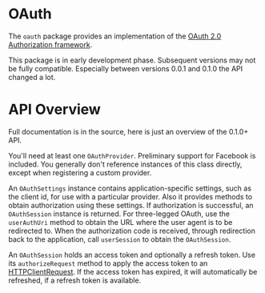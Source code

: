 # OAuth
The `oauth` package provides an implementation of the [OAuth 2.0 Authorization
framework][RFC6749].

This package is in early development phase. Subsequent versions may not be fully
compatible. Especially between versions 0.0.1 and 0.1.0 the API changed a lot.

# API Overview

Full documentation is in the source, here is just an overview of the 0.1.0+ API.

You'll need at least one `OAuthProvider`. Preliminary support for Facebook is
included. You generally don't reference instances of this class directly, except
when registering a custom provider.

An `OAuthSettings` instance contains application-specific settings, such as the
client id, for use with a particular provider. Also it provides methods to
obtain authorization using these settings. If authorization is successful, an
`OAuthSession` instance is returned. For three-legged OAuth, use the
`userAuthUri` method to obtain the URL where the user agent is to be redirected
to. When the authorization code is received, through redirection back to the
application, call `userSession` to obtain the `OAuthSession`.

An `OAuthSession` holds an access token and optionally a refresh token. Use its
`authorizeRequest` method to apply the access token to an
[HTTPClientRequest](http://vibed.org/api/vibe.http.client/HTTPClientRequest).
If the access token  has expired, it will automatically be refreshed, if a
refresh token is available.

[RFC6749]: https://tools.ietf.org/html/rfc6749
